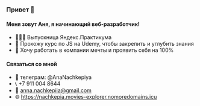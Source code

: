 ### Привет 👋

#### Меня зовут Аня, я начинающий веб-разработчик!

- 👩🏼‍🎓 Выпускница Яндекс.Практикума
- 🌱 Прохожу курс по JS на Udemy, чтобы закрепить и углубить знания
- 👯 Хочу работать в компании мечты и проявить себя на 100%

#### Связаться со мной
- :iphone: телеграм: @AnaNachkepiya
- :telephone_receiver: +7 911 004 8644
- :email: anna.nachkepiia@gmail.com
- :globe_with_meridians: https://nachkepia.movies-explorer.nomoredomains.icu


<!--
- 🔭 I’m currently working on ...
- 🌱 I’m currently learning ...
- 👯 I’m looking to collaborate on ...
- 🤔 I’m looking for help with ...
- 💬 Ask me about ...
- 📫 How to reach me: ...
- 😄 Pronouns: ...
- ⚡ Fun fact: ...
-->
